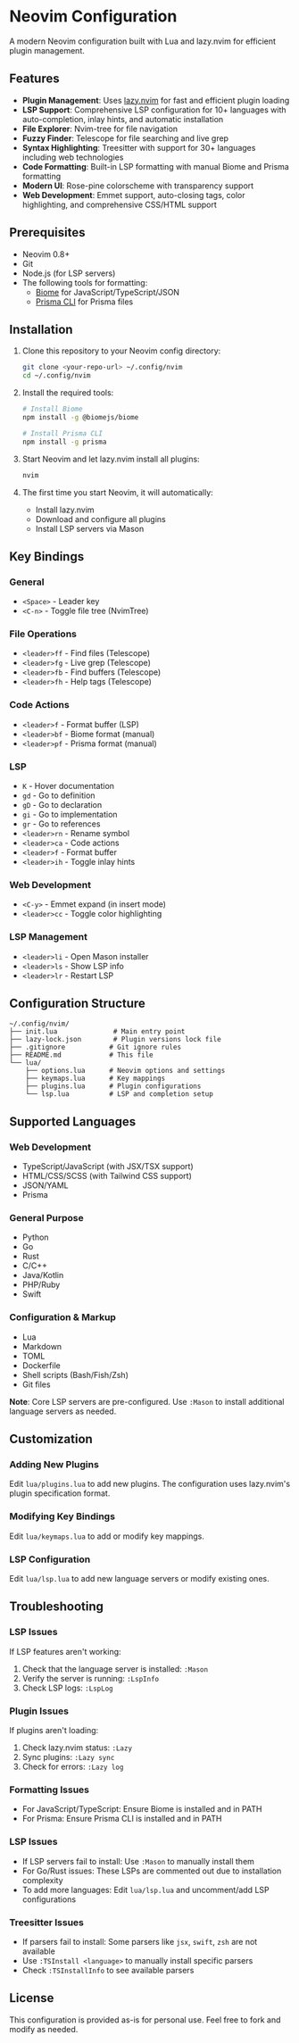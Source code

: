# Neovim Configuration

A modern Neovim configuration built with Lua and lazy.nvim for efficient plugin management.

## Features

- **Plugin Management**: Uses [lazy.nvim](https://github.com/folke/lazy.nvim) for fast and efficient plugin loading
- **LSP Support**: Comprehensive LSP configuration for 10+ languages with auto-completion, inlay hints, and automatic installation
- **File Explorer**: Nvim-tree for file navigation
- **Fuzzy Finder**: Telescope for file searching and live grep
- **Syntax Highlighting**: Treesitter with support for 30+ languages including web technologies
- **Code Formatting**: Built-in LSP formatting with manual Biome and Prisma formatting
- **Modern UI**: Rose-pine colorscheme with transparency support
- **Web Development**: Emmet support, auto-closing tags, color highlighting, and comprehensive CSS/HTML support

## Prerequisites

- Neovim 0.8+ 
- Git
- Node.js (for LSP servers)
- The following tools for formatting:
  - [Biome](https://biomejs.dev/) for JavaScript/TypeScript/JSON
  - [Prisma CLI](https://www.prisma.io/docs/concepts/components/prisma-cli) for Prisma files

## Installation

1. Clone this repository to your Neovim config directory:
   ```bash
   git clone <your-repo-url> ~/.config/nvim
   cd ~/.config/nvim
   ```

2. Install the required tools:
   ```bash
   # Install Biome
   npm install -g @biomejs/biome
   
   # Install Prisma CLI
   npm install -g prisma
   ```

3. Start Neovim and let lazy.nvim install all plugins:
   ```bash
   nvim
   ```

4. The first time you start Neovim, it will automatically:
   - Install lazy.nvim
   - Download and configure all plugins
   - Install LSP servers via Mason

## Key Bindings

### General
- `<Space>` - Leader key
- `<C-n>` - Toggle file tree (NvimTree)

### File Operations
- `<leader>ff` - Find files (Telescope)
- `<leader>fg` - Live grep (Telescope)
- `<leader>fb` - Find buffers (Telescope)
- `<leader>fh` - Help tags (Telescope)

### Code Actions
- `<leader>f` - Format buffer (LSP)
- `<leader>bf` - Biome format (manual)
- `<leader>pf` - Prisma format (manual)

### LSP
- `K` - Hover documentation
- `gd` - Go to definition
- `gD` - Go to declaration
- `gi` - Go to implementation
- `gr` - Go to references
- `<leader>rn` - Rename symbol
- `<leader>ca` - Code actions
- `<leader>f` - Format buffer
- `<leader>ih` - Toggle inlay hints

### Web Development
- `<C-y>` - Emmet expand (in insert mode)
- `<leader>cc` - Toggle color highlighting

### LSP Management
- `<leader>li` - Open Mason installer
- `<leader>ls` - Show LSP info
- `<leader>lr` - Restart LSP

## Configuration Structure

```
~/.config/nvim/
├── init.lua              # Main entry point
├── lazy-lock.json        # Plugin versions lock file
├── .gitignore           # Git ignore rules
├── README.md            # This file
└── lua/
    ├── options.lua      # Neovim options and settings
    ├── keymaps.lua      # Key mappings
    ├── plugins.lua      # Plugin configurations
    └── lsp.lua          # LSP and completion setup
```

## Supported Languages

### Web Development
- TypeScript/JavaScript (with JSX/TSX support)
- HTML/CSS/SCSS (with Tailwind CSS support)
- JSON/YAML
- Prisma

### General Purpose
- Python
- Go
- Rust
- C/C++
- Java/Kotlin
- PHP/Ruby
- Swift

### Configuration & Markup
- Lua
- Markdown
- TOML
- Dockerfile
- Shell scripts (Bash/Fish/Zsh)
- Git files

**Note**: Core LSP servers are pre-configured. Use `:Mason` to install additional language servers as needed.

## Customization

### Adding New Plugins
Edit `lua/plugins.lua` to add new plugins. The configuration uses lazy.nvim's plugin specification format.

### Modifying Key Bindings
Edit `lua/keymaps.lua` to add or modify key mappings.

### LSP Configuration
Edit `lua/lsp.lua` to add new language servers or modify existing ones.

## Troubleshooting

### LSP Issues
If LSP features aren't working:
1. Check that the language server is installed: `:Mason`
2. Verify the server is running: `:LspInfo`
3. Check LSP logs: `:LspLog`

### Plugin Issues
If plugins aren't loading:
1. Check lazy.nvim status: `:Lazy`
2. Sync plugins: `:Lazy sync`
3. Check for errors: `:Lazy log`

### Formatting Issues
- For JavaScript/TypeScript: Ensure Biome is installed and in PATH
- For Prisma: Ensure Prisma CLI is installed and in PATH

### LSP Issues
- If LSP servers fail to install: Use `:Mason` to manually install them
- For Go/Rust issues: These LSPs are commented out due to installation complexity
- To add more languages: Edit `lua/lsp.lua` and uncomment/add LSP configurations

### Treesitter Issues
- If parsers fail to install: Some parsers like `jsx`, `swift`, `zsh` are not available
- Use `:TSInstall <language>` to manually install specific parsers
- Check `:TSInstallInfo` to see available parsers

## License

This configuration is provided as-is for personal use. Feel free to fork and modify as needed.

